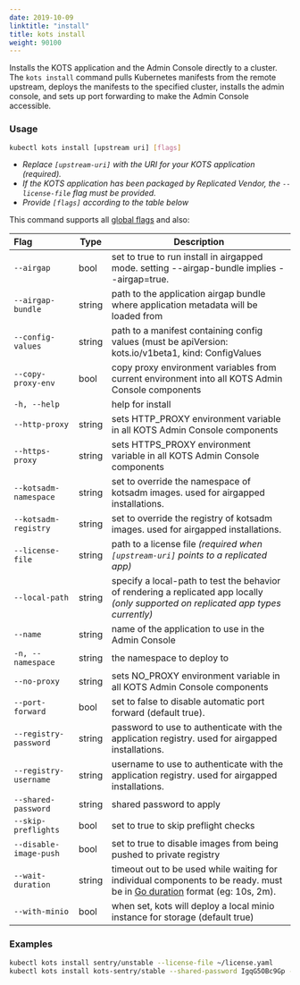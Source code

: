 ```yaml
---
date: 2019-10-09
linktitle: "install"
title: kots install
weight: 90100
---
```


Installs the KOTS application and the Admin Console directly to a cluster.
The `kots install` command pulls Kubernetes manifests from the remote upstream, deploys the manifests to the specified cluster, installs the admin console, and sets up port forwarding to make the Admin Console accessible.

### Usage

```bash
kubectl kots install [upstream uri] [flags]
```

- _Replace `[upstream-uri]` with the URI for your KOTS application (required)._
- _If the KOTS application has been packaged by Replicated Vendor, the `--license-file` flag must be provided._
- _Provide `[flags]` according to the table below_

This command supports all [global flags](/kots-cli/global-flags/) and also:

| Flag                     | Type   | Description                                                                                                                          |
| :----------------------- | ------ | ------------------------------------------------------------------------------------------------------------------------------------ |
| `--airgap`               | bool   | set to true to run install in airgapped mode. setting --airgap-bundle implies --airgap=true.                                         |
| `--airgap-bundle`        | string | path to the application airgap bundle where application metadata will be loaded from                                                 |
| `--config-values`        | string | path to a manifest containing config values (must be apiVersion: kots.io/v1beta1, kind: ConfigValues                                 |
| `--copy-proxy-env`       | bool   | copy proxy environment variables from current environment into all KOTS Admin Console components                                     |
| `-h, --help`             |        | help for install                                                                                                                     |
| `--http-proxy`           | string | sets HTTP_PROXY environment variable in all KOTS Admin Console components                                                            |
| `--https-proxy`          | string | sets HTTPS_PROXY environment variable in all KOTS Admin Console components                                                           |
| `--kotsadm-namespace`    | string | set to override the namespace of kotsadm images. used for airgapped installations.                                                   |
| `--kotsadm-registry`     | string | set to override the registry of kotsadm images. used for airgapped installations.                                                    |
| `--license-file`         | string | path to a license file _(required when `[upstream-uri]` points to a replicated app)_                                                 |
| `--local-path`           | string | specify a local-path to test the behavior of rendering a replicated app locally _(only supported on replicated app types currently)_ |
| `--name`                 | string | name of the application to use in the Admin Console                                                                                  |
| `-n, --namespace`        | string | the namespace to deploy to                                                                                                           |
| `--no-proxy`             | string | sets NO_PROXY environment variable in all KOTS Admin Console components                                                              |
| `--port-forward`         | bool   | set to false to disable automatic port forward (default true).                                                                       |
| `--registry-password`    | string | password to use to authenticate with the application registry. used for airgapped installations.                                     |
| `--registry-username`    | string | username to use to authenticate with the application registry. used for airgapped installations.                                     |
| `--shared-password`      | string | shared password to apply                                                                                                             |
| `--skip-preflights`      | bool   | set to true to skip preflight checks                                                                                                 |
| `--disable-image-push`   | bool   | set to true to disable images from being pushed to private registry                                                                  |
| `--wait-duration`        | string | timeout out to be used while waiting for individual components to be ready.  must be in [Go duration](https://pkg.go.dev/time#ParseDuration) format (eg: 10s, 2m).             |
| `--with-minio`           | bool   | when set, kots will deploy a local minio instance for storage (default true)                                                         |

<!-- Helm Options coming soon -->
<!-- | `--repo` | string | repo uri to use when installing a helm chart | -->
<!-- | `--set` | strings | values to pass to helm when running helm template | -->

### Examples

```bash
kubectl kots install sentry/unstable --license-file ~/license.yaml
kubectl kots install kots-sentry/stable --shared-password IgqG5OBc9Gp --license-file ~/sentry-license.yaml --namespace sentry-namespace --config-values ~/config-values.yaml
```

<!-- Helm example coming soon -->
<!-- kubectl kots install helm://elastic/elasticsearch -->
